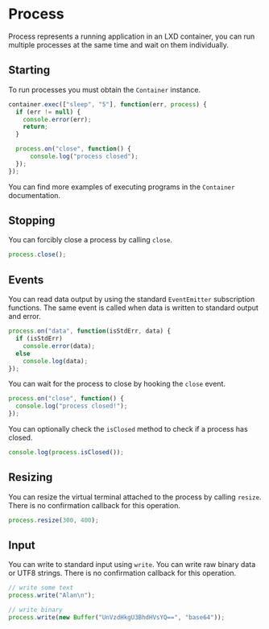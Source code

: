 # Process

Process represents a running application in an LXD container, you can run multiple processes at the same time and wait on them individually.

## Starting

To run processes you must obtain the `Container` instance.

```js
container.exec(["sleep", "5"], function(err, process) {
  if (err != null) {
    console.error(err);
    return;
  }

  process.on("close", function() {
      console.log("process closed");
  });
});
```

You can find more examples of executing programs in the `Container` documentation.

## Stopping

You can forcibly close a process by calling `close`.

```js
process.close();
```

## Events

You can read data output by using the standard `EventEmitter` subscription functions. The same event is called when data is written to standard output and error.

```js
process.on("data", function(isStdErr, data) {
  if (isStdErr)
    console.error(data);
  else
    console.log(data);
});
```

You can wait for the process to close by hooking the `close` event.

```js
process.on("close", function() {
  console.log("process closed!");
});
```

You can optionally check the `isClosed` method to check if a process has closed.

```js
console.log(process.isClosed());
```

## Resizing

You can resize the virtual terminal attached to the process by calling `resize`. There is no confirmation callback for this operation.

```js
process.resize(300, 400);
```

## Input

You can write to standard input using `write`. You can write raw binary data or UTF8 strings. There is no confirmation callback for this operation.

```js
// write some text
process.write("Alan\n");

// write binary
process.write(new Buffer("UnVzdHkgU3BhdHVsYQ==", "base64"));
```
